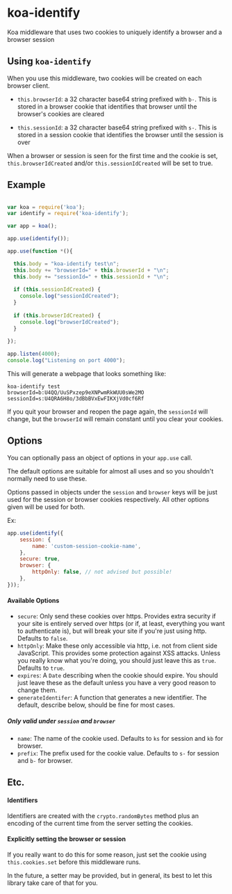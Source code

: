 # koa-identify

Koa middleware that uses two cookies to uniquely identify a browser and a browser session

## Using `koa-identify`

When you use this middleware, two cookies will be created on each browser client.

* `this.browserId`: a 32 character base64 string prefixed with `b-`. This is stored in a browser cookie that identifies that browser until the browser's cookies are cleared

* `this.sessionId`: a 32 character base64 string prefixed with `s-`. This is stored in a session cookie that identifies the browser until the session is over

When a browser or session is seen for the first time and the cookie is set, `this.browserIdCreated` and/or `this.sessionIdCreated` will be set to true.

## Example

```js

var koa = require('koa');
var identify = require('koa-identify');

var app = koa();

app.use(identify());

app.use(function *(){

  this.body = "koa-identify test\n";
  this.body += "browserId=" + this.browserId + "\n";
  this.body += "sessionId=" + this.sessionId + "\n";
  
  if (this.sessionIdCreated) {
    console.log("sessionIdCreated");
  }
  
  if (this.browserIdCreated) {
    console.log("browserIdCreated");
  }
  
});

app.listen(4000);
console.log("Listening on port 4000");

```

This will generate a webpage that looks something like:
```text
koa-identify test
browserId=b:U4QQ/UuSPxzep9eXNPwmRkWUU0sWe2MO
sessionId=s:U4QRA6H8o/3dBbBVxEwFIKXjVd0cf6Rf
```

If you quit your browser and reopen the page again, the `sessionId` will
change, but the `browserId` will remain constant until you clear your
cookies.

## Options

You can optionally pass an object of options in your `app.use` call.

The default options are suitable for almost all uses and so you shouldn't
normally need to use these.

Options passed in objects under the `session` and `browser` keys will
be just used for the session or browser cookies respectively. All other
options given will be used for both.

Ex:
```js
app.use(identify({
    session: {
        name: 'custom-session-cookie-name',
    },
    secure: true, 
    browser: {
        httpOnly: false, // not advised but possible!
    },
}));
```

#### Available Options
* `secure`: Only send these cookies over https. Provides extra security if your site is entirely served over https (or if, at least, everything you want to
authenticate is), but will break your site if you're just using http. Defaults to `false`.
* `httpOnly`: Make these only accessible via http, i.e. not from client side
JavaScript. This provides some protection against XSS attacks. Unless you
really know what you're doing, you should just leave this as `true`. Defaults
to `true`.
* `expires`: A `Date` describing when the cookie should expire. You should just leave these as the default unless you have a very good reason to change them.
* `generateIdentifer`: A function that generates a new identifier. The default, describe below, should be fine for most cases.

##### Only valid under `session` and `browser`
* `name`: The name of the cookie used. Defaults to `ks` for session and `kb` for browser.
* `prefix`: The prefix used for the cookie value. Defaults to `s-` for session and `b-` for browser.

## Etc.

#### Identifiers
Identifiers are created with the `crypto.randomBytes` method plus an encoding of the current time from the server setting the cookies.

#### Explicitly setting the browser or session

If you really want to do this for some reason, just set the cookie using `this.cookies.set` before this middleware runs.

In the future, a setter may be provided, but in general, its best to let this library take care of that for you.

